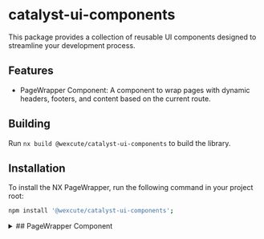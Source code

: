 # catalyst-ui-components

This package provides a collection of reusable UI components designed to streamline your development process.

## Features

- PageWrapper Component: A component to wrap pages with dynamic headers, footers, and content based on the current route.

## Building

Run `nx build @wexcute/catalyst-ui-components` to build the library.

## Installation

To install the NX PageWrapper, run the following command in your project root:

```bash
npm install '@wexcute/catalyst-ui-components';

```

<details>
<summary>
  ## PageWrapper Component
</summary>

The `PageWrapper` component is a React component designed to wrap pages with a dynamic header and footer. It utilizes the current route to display the appropriate page title and content.


## Usage

To use the `PageWrapper` component, follow the example below:

### Example

```typescript
// your-page-name/page.tsx 
import React from 'react';
import { PageWrapper } from '@wexcute/catalyst-ui-components';

// Example for routes 
const routes = {
  home: { path: '/', label: 'Home' },
  about: { path: '/dashboard', label: 'Dashboard' },
};

const MyPage = () => {

  const body = () => <div>Page Body Content</div>;
  const footer = () => <footer>Footer Content</footer>;

  return (
     <PageWrapper body={body} routes={routes} footer={footer} />
  );
};

export default MyPage;

</details>
